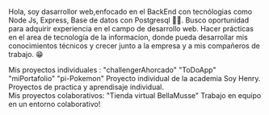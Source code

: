 Hola, soy dasarrollor web,enfocado en el BackEnd con tecnólogias como Node Js, Express, Base de datos con Postgresql 🚀🚀. Busco oportunidad para adquirir experiencia en el campo de desarrollo web.
Hacer prácticas en el area de tecnología de la informacíon, donde pueda desarrollar mis conocimientos técnicos y crecer junto a la empresa y a mis compañeros de trabajo. 😁

Mis proyectos individuales : "challengerAhorcado" 
                             "ToDoApp"
                             "miPortafolio"
                             "pi-Pokemon" Proyecto individual de la academia Soy Henry. 
        Proyectos de practica y aprendisaje individual.<br/>
Mis proyectos colaborativos: "Tienda virtual BellaMusse"  Trabajo en equipo en un entorno colaborativo!<br/>


<!--
**Gabriel-Villalba/Gabriel-Villalba** is a ✨ _special_ ✨ repository because its `README.md` (this file) appears on your GitHub profile.

Here are some ideas to get you started:

- 
- 🌱 I’m currently learning ...
- 👯 I’m looking to collaborate on ...
- 🤔 I’m looking for help with ...
- 💬 Ask me about ...
- 📫 How to reach me: ...
- 😄 Pronouns: ...
- ⚡ Fun fact: ...
-->
